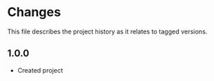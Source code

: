 # Changes
This file describes the project history as it relates to tagged versions.

## 1.0.0
- Created project